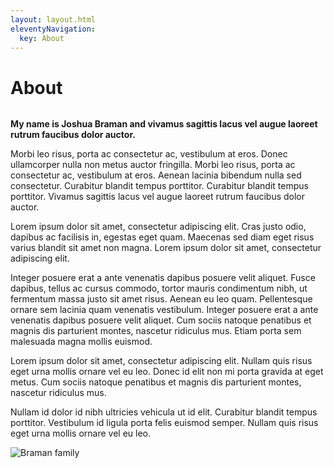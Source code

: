 ```yaml
---
layout: layout.html
eleventyNavigation:
  key: About
---
```


<div class="container">
  <div class="eyebrow"></div>
  <h1>About</h1>
  <div class="two-column two-column__50-50">
    <div class="column-first column">
      <p><strong>My name is Joshua Braman and vivamus sagittis lacus vel augue laoreet rutrum faucibus dolor auctor.</strong></p>
      <p>Morbi leo risus, porta ac consectetur ac, vestibulum at eros. Donec ullamcorper nulla non metus auctor fringilla. Morbi leo risus, porta ac consectetur ac, vestibulum at eros. Aenean lacinia bibendum nulla sed consectetur. Curabitur blandit tempus porttitor. Curabitur blandit tempus porttitor. Vivamus sagittis lacus vel augue laoreet rutrum faucibus dolor auctor.</p>
      <p>Lorem ipsum dolor sit amet, consectetur adipiscing elit. Cras justo odio, dapibus ac facilisis in, egestas eget quam. Maecenas sed diam eget risus varius blandit sit amet non magna. Lorem ipsum dolor sit amet, consectetur adipiscing elit.</p>
      <p>Integer posuere erat a ante venenatis dapibus posuere velit aliquet. Fusce dapibus, tellus ac cursus commodo, tortor mauris condimentum nibh, ut fermentum massa justo sit amet risus. Aenean eu leo quam. Pellentesque ornare sem lacinia quam venenatis vestibulum. Integer posuere erat a ante venenatis dapibus posuere velit aliquet. Cum sociis natoque penatibus et magnis dis parturient montes, nascetur ridiculus mus. Etiam porta sem malesuada magna mollis euismod.</p>
      <p>Lorem ipsum dolor sit amet, consectetur adipiscing elit. Nullam quis risus eget urna mollis ornare vel eu leo. Donec id elit non mi porta gravida at eget metus. Cum sociis natoque penatibus et magnis dis parturient montes, nascetur ridiculus mus.</p>
      <p>Nullam id dolor id nibh ultricies vehicula ut id elit. Curabitur blandit tempus porttitor. Vestibulum id ligula porta felis euismod semper. Nullam quis risus eget urna mollis ornare vel eu leo.</p>
    </div>
    <div class="column-last column">
      <div class="with-accent">
        <img src="/images/family.webp" alt="Braman family" />
      </div>
    </div>
  </div>
</div>
